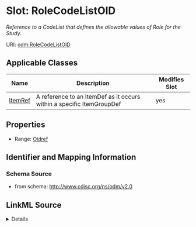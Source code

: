 # Slot: RoleCodeListOID


_Reference to a CodeList that defines the allowable values of Role for the Study._



URI: [odm:RoleCodeListOID](http://www.cdisc.org/ns/odm/v2.0/RoleCodeListOID)



<!-- no inheritance hierarchy -->




## Applicable Classes

| Name | Description | Modifies Slot |
| --- | --- | --- |
[ItemRef](ItemRef.md) | A reference to an ItemDef as it occurs within a specific ItemGroupDef |  yes  |







## Properties

* Range: [Oidref](Oidref.md)





## Identifier and Mapping Information







### Schema Source


* from schema: http://www.cdisc.org/ns/odm/v2.0




## LinkML Source

<details>
```yaml
name: RoleCodeListOID
description: Reference to a CodeList that defines the allowable values of Role for
  the Study.
from_schema: http://www.cdisc.org/ns/odm/v2.0
rank: 1000
alias: RoleCodeListOID
domain_of:
- ItemRef
range: oidref

```
</details>